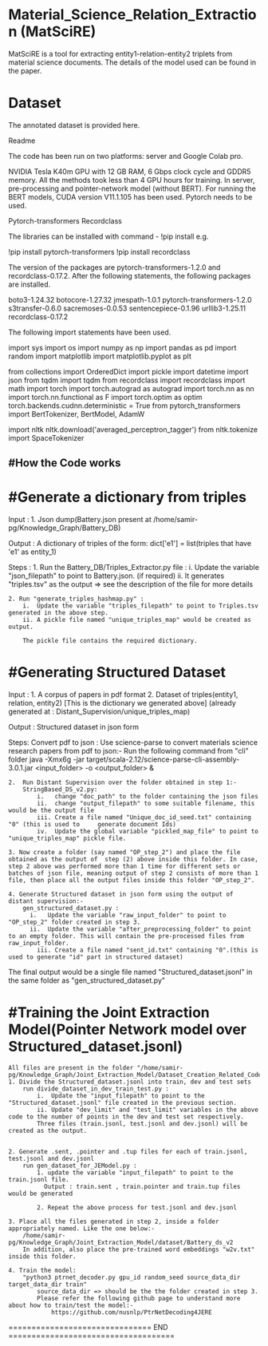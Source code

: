 # Material_Science_Relation_Extraction (MatSciRE)

MatSciRE is a tool for extracting entity1-relation-entity2 triplets from material science documents. The details of the model used can be found in the paper.

# Dataset

The annotated dataset is provided here.

Readme

The code has been run on two platforms: server and Google Colab pro.

NVIDIA Tesla K40m GPU with 12
GB RAM, 6 Gbps clock cycle and GDDR5 memory. All the methods took less than 4 GPU hours for training. In server, pre-processing and pointer-network model (without BERT). For running the BERT models, CUDA version V11.1.105 has been used. Pytorch needs to be used.

Pytorch-transformers
Recordclass

The libraries can be installed with command - !pip install e.g. 

!pip install pytorch-transformers
!pip install recordclass

The version of the packages are pytorch-transformers-1.2.0 and recordclass-0.17.2. After the following statements, the following packages are installed.

boto3-1.24.32 
botocore-1.27.32 
jmespath-1.0.1 
pytorch-transformers-1.2.0 
s3transfer-0.6.0 
sacremoses-0.0.53 
sentencepiece-0.1.96 
urllib3-1.25.11
recordclass-0.17.2

The following import statements have been used.

import sys
import os
import numpy as np
import pandas as pd
import random
import matplotlib
import matplotlib.pyplot as plt

from collections import OrderedDict
import pickle
import datetime
import json
from tqdm import tqdm
from recordclass import recordclass
import math
import torch
import torch.autograd as autograd
import torch.nn as nn
import torch.nn.functional as F
import torch.optim as optim
torch.backends.cudnn.deterministic = True
from pytorch_transformers import BertTokenizer, BertModel, AdamW

import nltk
nltk.download('averaged_perceptron_tagger')
from nltk.tokenize import SpaceTokenizer


#How the Code works
---------------------------------------
#Generate a dictionary from triples
========================================
Input : 
    1. Json dump(Battery.json present at /home/samir-pg/Knowledge_Graph/Battery_DB) 

Output : 
    A dictionary of triples of the form:
        dict['e1'] = list(triples that have 'e1' as entity_1)

Steps : 
    1. Run the Battery_DB/Triples_Extractor.py file : 
        i.   Update the variable "json_filepath" to point to Battery.json. (if required)
        ii.  It generates "triples.tsv" as the output
            => see the description of the file for more details
            
    2. Run "generate_triples_hashmap.py" : 
        i.  Update the variable "triples_filepath" to point to Triples.tsv generated in the above step.
        ii. A pickle file named "unique_triples_map" would be created as output.
         
        The pickle file contains the required dictionary.

#Generating Structured Dataset
=========================================
Input : 
    1. A corpus of papers in pdf format
    2. Dataset of triples(entity1, relation, entity2) [This is the dictionary we generated above]
        (already generated at : Distant_Supervision/unique_triples_map)
    
Output : 
    Structured dataset in json form 

Steps:
Convert pdf to json : Use science-parse to convert materials science research papers from pdf to json:-
        Run the following command from "cli" folder
        java -Xmx6g -jar target/scala-2.12/science-parse-cli-assembly-3.0.1.jar <input_folder> -o    <output_folder> &
    
    2.  Run Distant Supervision over the folder obtained in step 1:-
        StringBased_DS_v2.py: 
            i.   change "doc_path" to the folder containing the json files
            ii.  change "output_filepath" to some suitable filename, this would be the output file
            iii. Create a file named "Unique_doc_id_seed.txt" containing "0" (this is used to     generate document Ids)
            iv.  Update the global variable "pickled_map_file" to point to "unique_triples_map" pickle file.
    
    3. Now create a folder (say named "OP_step_2") and place the file obtained as the output of  step (2) above inside this folder. In case, step 2 above was performed more than 1 time for different sets or batches of json file, meaning output of step 2 consists of more than 1 file, then place all the output files inside this folder "OP_step_2".
            
    4. Generate Structured dataset in json form using the output of distant supervision:-
        gen_structured_dataset.py : 
          i.   Update the variable "raw_input_folder" to point to "OP_step_2" folder created in step 3.
          ii.  Update the variable "after_preprocessing_folder" to point to an empty folder. This will contain the pre-processed files from raw_input_folder.
            iii. Create a file named "sent_id.txt" containing "0".(this is used to generate "id" part in structured dataset)
            
 The final output would be a single file named "Structured_dataset.jsonl" in the same folder as "gen_structured_dataset.py"
        

#Training the Joint Extraction Model(Pointer Network model over Structured_dataset.jsonl)
=====================================================================
    All files are present in the folder "/home/samir-pg/Knowledge_Graph/Joint_Extraction_Model/Dataset_Creation_Related_Code"
    1. Divide the Structured_dataset.jsonl into train, dev and test sets
        run divide_dataset_in_dev_train_test.py :
            i.  Update the "input_filepath" to point to the "Structured_dataset.jsonl" file created in the previous section.
            ii. Update "dev_limit" and "test_limit" variables in the above code to the number of points in the dev and test set respectively.
            Three files (train.jsonl, test.jsonl and dev.jsonl) will be created as the output.
   
    
    2. Generate .sent, .pointer and .tup files for each of train.jsonl, test.jsonl and dev.jsonl
        run gen_dataset_for_JEModel.py : 
            1. update the variable "input_filepath" to point to the train.jsonl file.
              Output : train.sent , train.pointer and train.tup files would be generated
            
            2. Repeat the above process for test.jsonl and dev.jsonl
    
    3. Place all the files generated in step 2, inside a folder appropriately named. Like the one below:-
        /home/samir-pg/Knowledge_Graph/Joint_Extraction_Model/dataset/Battery_ds_v2
        In addition, also place the pre-trained word embeddings "w2v.txt" inside this folder.
    
    4. Train the model:
        "python3 ptrnet_decoder.py gpu_id random_seed source_data_dir target_data_dir train"
            source_data_dir => should be the the folder created in step 3.
            Please refer the following github page to understand more about how to train/test the model:-
                https://github.com/nusnlp/PtrNetDecoding4JERE
    
=============================== END ====================================

